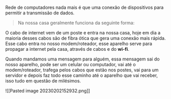 Rede de computadores nada mais é que uma conexão de dispositivos para permitir a transmissão de dados.

>Na nossa casa geralmente funciona da seguinte forma:

O cabo de internet vem de um poste e entra na nossa casa, hoje em dia a maioria desses cabos são de fibra ótica que gera uma conexão mais rápida. 
Esse cabo entra no nosso modem/roteador, esse aparelho serve para propagar a internet pela casa, através de cabos e do **wi-fi**.

Quando mandamos uma mensagem para alguém, essa mensagem sai do nosso aparelho, pode ser um celular ou computador, vai até o modem/roteador, trafega pelos cabos que estão nos postes, vai para um servidor e depois faz todo esse caminho até o aparelho que vai receber, isso tudo em questão de milésimos. 

![[Pasted image 20230202152932.png]]

